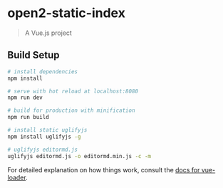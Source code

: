 # open2-static-index

> A Vue.js project

## Build Setup

``` bash
# install dependencies
npm install

# serve with hot reload at localhost:8080
npm run dev

# build for production with minification
npm run build

# install static uglifyjs
npm install uglifyjs -g

# uglifyjs editormd.js
uglifyjs editormd.js -o editormd.min.js -c -m
```

For detailed explanation on how things work, consult the [docs for vue-loader](http://vuejs.github.io/vue-loader).
